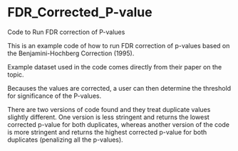 # FDR_Corrected_P-value
Code to Run FDR correction of P-values

This is an example code of how to run FDR correction of p-values based
on the Benjamini-Hochberg Correction (1995).

Example dataset used in the code comes directly from their paper on
the topic. 

Becauses the values are corrected, a user can then determine the threshold
for significance of the P-values. 

There are two versions of code found and they treat duplicate values slightly different. One version is less stringent and returns the lowest corrected p-value for both duplicates, whereas another version of the code is more stringent and returns the highest corrected p-value for both duplicates (penalizing all the p-values). 
